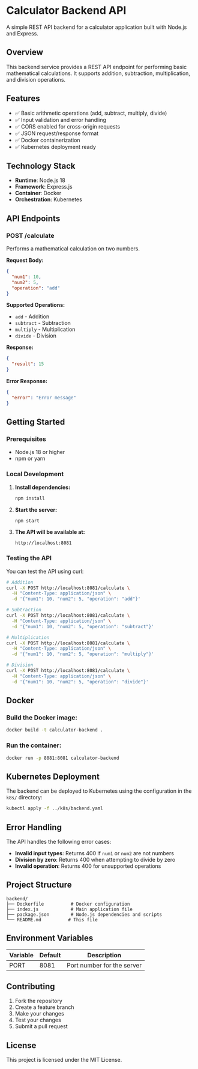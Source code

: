# Calculator Backend API

A simple REST API backend for a calculator application built with Node.js and Express.

## Overview

This backend service provides a REST API endpoint for performing basic mathematical calculations. It supports addition, subtraction, multiplication, and division operations.

## Features

- ✅ Basic arithmetic operations (add, subtract, multiply, divide)
- ✅ Input validation and error handling
- ✅ CORS enabled for cross-origin requests
- ✅ JSON request/response format
- ✅ Docker containerization
- ✅ Kubernetes deployment ready

## Technology Stack

- **Runtime**: Node.js 18
- **Framework**: Express.js
- **Container**: Docker
- **Orchestration**: Kubernetes

## API Endpoints

### POST /calculate

Performs a mathematical calculation on two numbers.

**Request Body:**
```json
{
  "num1": 10,
  "num2": 5,
  "operation": "add"
}
```

**Supported Operations:**
- `add` - Addition
- `subtract` - Subtraction
- `multiply` - Multiplication
- `divide` - Division

**Response:**
```json
{
  "result": 15
}
```

**Error Response:**
```json
{
  "error": "Error message"
}
```

## Getting Started

### Prerequisites

- Node.js 18 or higher
- npm or yarn

### Local Development

1. **Install dependencies:**
   ```bash
   npm install
   ```

2. **Start the server:**
   ```bash
   npm start
   ```

3. **The API will be available at:**
   ```
   http://localhost:8081
   ```

### Testing the API

You can test the API using curl:

```bash
# Addition
curl -X POST http://localhost:8081/calculate \
  -H "Content-Type: application/json" \
  -d '{"num1": 10, "num2": 5, "operation": "add"}'

# Subtraction
curl -X POST http://localhost:8081/calculate \
  -H "Content-Type: application/json" \
  -d '{"num1": 10, "num2": 5, "operation": "subtract"}'

# Multiplication
curl -X POST http://localhost:8081/calculate \
  -H "Content-Type: application/json" \
  -d '{"num1": 10, "num2": 5, "operation": "multiply"}'

# Division
curl -X POST http://localhost:8081/calculate \
  -H "Content-Type: application/json" \
  -d '{"num1": 10, "num2": 5, "operation": "divide"}'
```

## Docker

### Build the Docker image:
```bash
docker build -t calculator-backend .
```

### Run the container:
```bash
docker run -p 8081:8081 calculator-backend
```

## Kubernetes Deployment

The backend can be deployed to Kubernetes using the configuration in the `k8s/` directory:

```bash
kubectl apply -f ../k8s/backend.yaml
```

## Error Handling

The API handles the following error cases:

- **Invalid input types**: Returns 400 if `num1` or `num2` are not numbers
- **Division by zero**: Returns 400 when attempting to divide by zero
- **Invalid operation**: Returns 400 for unsupported operations

## Project Structure

```
backend/
├── Dockerfile          # Docker configuration
├── index.js            # Main application file
├── package.json        # Node.js dependencies and scripts
└── README.md          # This file
```

## Environment Variables

| Variable | Default | Description |
|----------|---------|-------------|
| PORT | 8081 | Port number for the server |

## Contributing

1. Fork the repository
2. Create a feature branch
3. Make your changes
4. Test your changes
5. Submit a pull request

## License

This project is licensed under the MIT License.